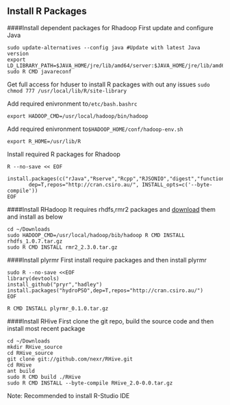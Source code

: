 ## Install R Packages

####Install dependent packages for Rhadoop
First update and  configure Java
```
sudo update-alternatives --config java #Update with latest Java version
export LD_LIBRARY_PATH=$JAVA_HOME/jre/lib/amd64/server:$JAVA_HOME/jre/lib/amd64
sudo R CMD javareconf
```

Get full access for hduser to install R packages with out any issues ```sudo chmod 777 /usr/local/lib/R/site-library```

Add required enivronment to```/etc/bash.bashrc```
```
export HADOOP_CMD=/usr/local/hadoop/bin/hadoop
```
Add required enivronment to```$HADOOP_HOME/conf/hadoop-env.sh```
```
export R_HOME=/usr/lib/R 
```

Install required R packages for Rhadoop
```
R --no-save << EOF
  install.packages(c("rJava","Rserve","Rcpp","RJSONIO","digest","functional","stringr","plyr","bitops","reshape2","R.methodsS3","devtools"), 
       dep=T,repos="http://cran.csiro.au/", INSTALL_opts=c('--byte-compile'))
EOF
```

####Install RHadoop
It requires rhdfs,rmr2 packages and [download](https://github.com/RevolutionAnalytics/RHadoop/wiki/Downloads) them and install as below
```
cd ~/Downloads
sudo HADOOP_CMD=/usr/local/hadoop/bib/hadoop R CMD INSTALL rhdfs_1.0.7.tar.gz
sudo R CMD INSTALL rmr2_2.3.0.tar.gz
```

####Install plyrmr
First install require packages and then install plyrmr
```
sudo R --no-save <<EOF
library(devtools)
install_github("pryr","hadley")
install.packages("hydroPSO",dep=T,repos="http://cran.csiro.au/")
EOF

R CMD INSTALL plyrmr_0.1.0.tar.gz
```

####Install RHive
First clone the git repo, build the source code and then install most recent package
```
cd ~/Downloads
mkdir RHive_source
cd RHive_source
git clone git://github.com/nexr/RHive.git
cd RHive
ant build
sudo R CMD build ./RHive
sudo R CMD INSTALL --byte-compile RHive_2.0-0.0.tar.gz
```

Note: Recommended to install R-Studio IDE
